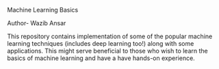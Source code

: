 Machine Learning Basics

Author- Wazib Ansar

This repository contains implementation of some of the popular machine learning techniques (includes deep learning too!) along with some applications. This might serve beneficial to those who wish to learn the basics of machine learning and have a have hands-on experience. 
